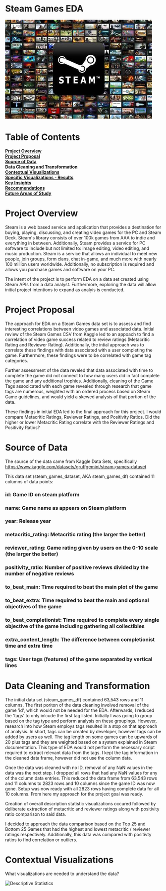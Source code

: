 # Steam Games EDA
![Steam Games](https://github.com/Jeremy-Amell/Steam-Games-EDA/blob/main/images/steam_games_logo.jpg)
# Table of Contents
**[__Project Overview__](#project-overview)**  
**[__Project Proposal__](#project-proposal)**  
**[__Source of Data__](#source-of-data)**  
**[__Data Cleaning and Transformation__](#data-cleaning-and-transformation)**  
**[__Contextual Visualizations__](#contextual-visualizations)**  
**[__Specific Visualizations - Results__](#specific-visualizations---results)**  
**[__Key Insights__](#key-insights)**  
**[__Recommendations__](#recommendations)**  
**[__Future Areas of Study__](#future-areas-of-study)**  

# Project Overview
Steam is a web based service and application that provides a destination for buying, playing, discussing, and creating video games for the PC and Steam Deck. Steam's library consists of over 100k games from AAA to indie and everything in between. Additionally, Steam provides a service for PC software to include but not limited to:
image editing, video editing, and music production. Steam is a service that allows an individual to meet new people, join groups, form clans, chat in-game, and much more with nearly 100 million users worldwide. Additionally, no subscription is required and allows you purchase games and software on your PC.

The intent of the project is to perform EDA on a data set created using Steam APIs from a data analyst. Furthermore, exploring the data will allow initial project intentions to expand as analyis is conducted. 

# Project Proposal
The approach for EDA on a Steam Games data set is to assess and find interesting correlations between video games and associated data. Initial review of the Steam Games CSV from Kaggle led to an appoach to find a correlation of video game success related to review ratings (Metacritic Rating and Reviewer Rating). Additionally, the intial approach was to correlate these findings with data associated with a user completing the game. Furthermore, these findings were to be correlated with game tag categories. 

Further assessment of the data reveled that data associated with time to complete the game did not connect to how many users did in fact complete the game and any additional trophies. Additionally, cleaning of the Game Tags associcated with each game revealed through research that game tags are numerous, weighted with an ordered process based on Steam Game guidelines, and would yield a skewed analysis of that portion of the data. 

These findings in initial EDA led to the final approach for this project. I would compare Metacritic Ratings, Reviewer Ratings, and Positivity Ratios. Did the higher or lower Metacritic Rating correlate with the Reviewer Ratings and Positivity Ratios? 

# Source of Data
The source of the data came from Kaggle Data Sets, specifically https://www.kaggle.com/datasets/gruffgemini/steam-games-dataset

This data set (steam_games_dataset, AKA steam_games_df) contained 11 columns of data points:
### id: Game ID on steam platform

### name: Game name as appears on Steam platform  

### year: Release year  

### metacritic_rating: Metacritic rating (the larger the better)  

### reviewer_rating: Game rating given by users on the 0-10 scale (the larger the better)  

### positivity_ratio: Number of positive reviews divided by the number of negative reviews  

### to_beat_main: Time required to beat the main plot of the game    

### to_beat_extra: Time required to beat the main and optional objectives of the game  

### to_beat_completionist: Time required to complete every single objective of the game including gathering all collectibles  

### extra_content_length: The difference between completionist time and extra time

### tags: User tags (features) of the game separated by vertical lines

# Data Cleaning and Transformation

The initial data set (steam_games_df) contained 63,543 rows and 11 columns. The first poriton of the data cleaning involved removal of the game 'id', which would not be needed for the EDA. Afterwards, I reduced the 'tags' to only inlcude the first tag listed. Initially I was going to group based on the tag type and perform analysis on these groupings. However, research into how Steam employs tags resulted in a stop on that approach of analysis. In short, tags can be created by developer, however tags can be added by users as well. The tag length on some games can be upwards of 20 plus tags and they are weighted based on a system explained in Steam documentation. This type of EDA would not perform the necessary script required to extract relevant data from the tags. I kept the tag information in the cleaned data frame, however did not use the column data. 

Once the data was cleaned with no ID, removal of any NaN values in the data was the next step. I dropped all rows that had any NaN values for any of the column data entries. This reduced the data frame from 63,543 rows and 11 columns to 2823 rows and 10 columns since the game ID was now gone. Setup was now ready with all 2823 rows having complete data for all 10 columns. From here my approach for the project goal was ready. 

Creation of overall description statistic visualizations occured followed by deliberate extraction of metacritic and reviewer ratings along with positivity ratio comparison to said data. 

I decided to approach the data comparison based on the Top 25 and Bottom 25 Games that had the highest and lowest metacritic / reviewer ratings respectively. Additionally, this data was compared with positivty ratios to find correlation or outliers. 

# Contextual Visualizations
What visualizations are needed to understand the data?

![Descriptive Statistics](C:\Users\jerem\Desktop\DAI\daimil10\projects\Steam-Games-EDA\images\descriptive_statistics_for_metacritc_reviewer_ratings_and_positivity_ratio.png)